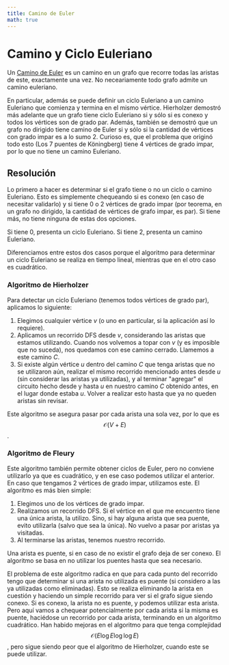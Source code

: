 ```yaml
---
title: Camino de Euler
math: true
---
```


# Camino y Ciclo Euleriano

Un [Camino de Euler](https://en.wikipedia.org/wiki/Eulerian_path) es un camino en un grafo que recorre todas las aristas de este, exactamente una vez. No neceariamente todo grafo admite un camino euleriano.

En particular, además se puede definir un ciclo Euleriano a un camino Euleriano que comienza y termina en el mismo vértice. Hierholzer demostró más adelante que un grafo tiene ciclo Euleriano si y sólo si es conexo y todos los vértices son de grado par. Además, también se demostró que un grafo no dirigido tiene camino de Euler si y sólo si la cantidad de vértices con grado impar es a lo sumo 2. 
Curioso es, que el problema que originó todo esto (Los 7 puentes de Köningberg) tiene 4 vértices de grado impar, por lo que no tiene un camino Euleriano. 

## Resolución

Lo primero a hacer es determinar si el grafo tiene o no un ciclo o camino Euleriano. Esto es simplemente chequeando si es conexo (en caso de necesitar validarlo) y si tiene 0 o 2 vértices de grado impar (por teorema, en un grafo no dirigido, la cantidad de vértices de grafo impar, es par). Si tiene más, no tiene ninguna de estas dos opciones. 

Si tiene 0, presenta un ciclo Euleriano. Si tiene 2, presenta un camino Euleriano. 

Diferenciamos entre estos dos casos porque el algoritmo para determinar un ciclo Euleriano se realiza en tiempo lineal, mientras que en el otro caso es cuadrático. 

### Algoritmo de Hierholzer

Para detectar un ciclo Euleriano (tenemos todos vértices de grado par), aplicamos lo siguiente:

1. Elegimos cualquier vértice _v_ (o uno en particular, si la aplicación así lo requiere). 
2. Aplicamos un recorrido DFS desde _v_, considerando las aristas que estamos utilizando. Cuando nos volvemos a topar con _v_ (y es imposible que no suceda), nos quedamos con ese camino cerrado. Llamemos a este camino _C_.
3. Si existe algún vértice _u_ dentro del camino _C_ que tenga aristas que no se utilizaron aún, realizar el mismo recorrido mencionado antes desde _u_ (sin considerar las aristas ya utilizadas), y al terminar "agregar" el circuito hecho desde y hasta _u_ en nuestro camino _C_ obtenido antes, en el lugar donde estaba _u_. Volver a realizar esto hasta que ya no queden aristas sin revisar. 

Este algoritmo se asegura pasar por cada arista una sola vez, por lo que es $$\mathcal{O}(V + E)$$. 

### Algoritmo de Fleury

Este algoritmo también permite obtener ciclos de Euler, pero no conviene utilizarlo ya que es cuadrático, y en ese caso podemos utilizar el anterior. En caso que tengamos 2 vértices de grado impar, utilizamos este. El algoritmo es más bien simple:

1. Elegimos uno de los vértices de grado impar. 
2. Realizamos un recorrido DFS. Si el vértice en el que me encuentro tiene una única arista, la utilizo. Sino, si hay alguna arista que sea puente, evito utilizarla (salvo que sea la única). No vuelvo a pasar por aristas ya visitadas. 
3. Al terminarse las aristas, tenemos nuestro recorrido. 

Una arista es puente, si en caso de no existir el grafo deja de ser conexo. El algoritmo se basa en no utilizar los puentes hasta que sea necesario. 

El problema de este algoritmo radica en que para cada punto del recorrido tengo que determinar si una arista no utilizada es puente (si considero a las ya utilizadas como eliminadas). Esto se realiza eliminando la arista en cuestión y haciendo un simple recorrido para ver si el grafo sigue siendo conexo. Si es conexo, la arista no es puente, y podemos utilizar esta arista. Pero aquí vamos a chequear potencialmente por cada arista si la misma es puente, haciédose un recorrido por cada arista, terminando en un algoritmo cuadrático. 
Han habido mejoras en el algoritmo para que tenga complejidad $$\mathcal{O}(E \log E \log \log E)$$, pero sigue siendo peor que el algoritmo de Hierholzer, cuando este se puede utilizar.

